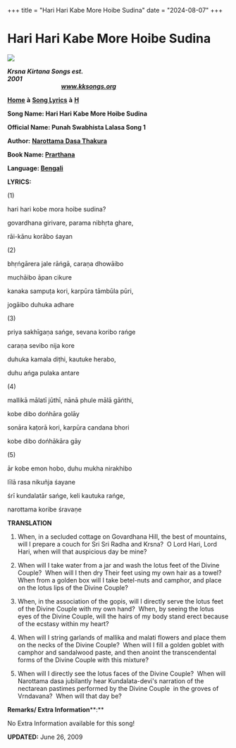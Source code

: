 +++
title = "Hari Hari Kabe More Hoibe Sudina"
date = "2024-08-07"
+++

# Hari Hari Kabe More Hoibe Sudina
**[![](http://kksongs.org/image_files/image002.jpg)](http://kksongs.org/)**

**_Krsna_** **_Kirtana Songs est. 2001_**                                                                                                                                                      **_www.kksongs.org_**

**[Home](http://kksongs.org/)** **à** **[Song Lyrics](http://kksongs.org/lyrics.html)** **à** **[H](http://kksongs.org/songs/song_h.html)**

**Song Name: Hari Hari Kabe More Hoibe Sudina**

**Official Name: Punah Swabhista Lalasa Song 1**

**Author:** [**Narottama** **Dasa Thakura**](http://kksongs.org/authors/list/narottama.html)

**Book Name: [Prarthana](http://kksongs.org/authors/prarthana.html)**

**Language: [Bengali](http://kksongs.org/language/list/bengali.html)**

**LYRICS:**

(1)

hari hari kobe mora hoibe sudina?

govardhana girivare, parama nibhṛta ghare,

rāi-kānu korābo śayan

(2)

bhṛńgārera jale rāńgā, caraṇa dhowāibo

muchāibo āpan cikure

kanaka sampuṭa kori, karpūra tāmbūla pūri,

jogāibo duhuka adhare

(3)

priya sakhīgaṇa sańge, sevana koribo rańge

caraṇa sevibo nija kore

duhuka kamala diṭhi, kautuke herabo,

duhu ańga pulaka antare

(4)

mallikā mālatī jūthī, nānā phule mālā gāńthi,

kobe dibo dońhāra golāy

sonāra kaṭorā kori, karpūra candana bhori

kobe dibo dońhākāra gāy

(5)

ār kobe emon hobo, duhu mukha nirakhibo

līlā rasa nikuñja śayane

śrī kundalatār sańge, keli kautuka rańge,

narottama koribe śravaṇe

**TRANSLATION**

1) When, in a secluded cottage on Govardhana Hill, the best of mountains, will I prepare a couch for Sri Sri Radha and Krsna?  O Lord Hari, Lord Hari, when will that auspicious day be mine? 

2) When will I take water from a jar and wash the lotus feet of the Divine Couple?  When will I then dry Their feet using my own hair as a towel?  When from a golden box will I take betel-nuts and camphor, and place on the lotus lips of the Divine Couple? 

3) When, in the association of the gopis, will I directly serve the lotus feet of the Divine Couple with my own hand?  When, by seeing the lotus eyes of the Divine Couple, will the hairs of my body stand erect because of the ecstasy within my heart? 

4) When will I string garlands of mallika and malati flowers and place them on the necks of the Divine Couple?  When will I fill a golden goblet with camphor and sandalwood paste, and then anoint the transcendental forms of the Divine Couple with this mixture? 

5) When will I directly see the lotus faces of the Divine Couple?  When will Narottama dasa jubilantly hear Kundalata-devi's narration of the nectarean pastimes performed by the Divine Couple  in the groves of Vrndavana?  When will that day be?

**Remarks/ Extra Information****:**

No Extra Information available for this song!

**UPDATED:** June 26, 2009